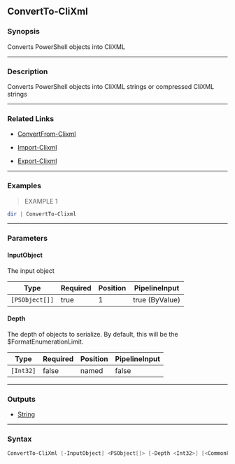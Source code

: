 ConvertTo-CliXml
----------------

### Synopsis
Converts PowerShell objects into CliXML

---

### Description

Converts PowerShell objects into CliXML strings or compressed CliXML strings

---

### Related Links
* [ConvertFrom-Clixml](ConvertFrom-Clixml.md)

* [Import-Clixml](https://learn.microsoft.com/powershell/module/Microsoft.PowerShell.Utility/Import-Clixml)

* [Export-Clixml](https://learn.microsoft.com/powershell/module/Microsoft.PowerShell.Utility/Export-Clixml)

---

### Examples
> EXAMPLE 1

```PowerShell
dir | ConvertTo-Clixml
```

---

### Parameters
#### **InputObject**
The input object

|Type          |Required|Position|PipelineInput |
|--------------|--------|--------|--------------|
|`[PSObject[]]`|true    |1       |true (ByValue)|

#### **Depth**
The depth of objects to serialize.
By default, this will be the $FormatEnumerationLimit.

|Type     |Required|Position|PipelineInput|
|---------|--------|--------|-------------|
|`[Int32]`|false   |named   |false        |

---

### Outputs
* [String](https://learn.microsoft.com/en-us/dotnet/api/System.String)

---

### Syntax
```PowerShell
ConvertTo-CliXml [-InputObject] <PSObject[]> [-Depth <Int32>] [<CommonParameters>]
```
